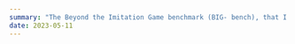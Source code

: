 ```yaml
---
summary: "The Beyond the Imitation Game benchmark (BIG- bench), that I contributed to, has been accepted at TMLR, as a paper titled \"Beyond the Imitation Game: Quantifying and extrapolating the capabilities of language models\"."
date: 2023-05-11
---
```

